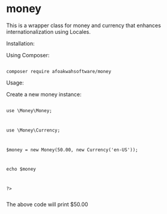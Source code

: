 # money
This is a wrapper class for money and currency
that enhances internationalization using Locales.

Installation:

Using Composer:

<code>
composer require afoakwahsoftware/money
</code>

Usage:

Create a new money instance:

<code>
<?php

use \Money\Money;

use \Money\Currency;

$money = new Money(50.00, new Currency('en-US'));

echo $money


?>

</code>
The above code will print 
$50.00
